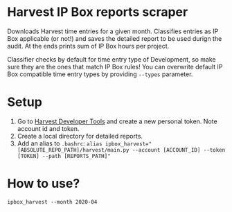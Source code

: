 # Harvest IP Box reports scraper

Downloads Harvest time entries for a given month. Classifies entries
as IP Box applicable (or not!) and saves the detailed report to be used
durign the audit. At the ends prints sum of IP Box hours per project.

Classifier checks by default for time entry type of Development, so make sure they 
are the ones that match IP Box rules! 
You can overwrite default IP Box compatible time entry types by providing `--types` parameter.

# Setup

1. Go to [Harvest Developer Tools](https://id.getharvest.com/developers)
   and create a new personal token. Note account id and token.
2. Create a local directory for detailed reports.
3. Add an alias to `.bashrc`: `alias ipbox_harvest="[ABSOLUTE_REPO_PATH]/harvest/main.py --account [ACCOUNT_ID] --token [TOKEN] --path [REPORTS_PATH]"`

# How to use?

    ipbox_harvest --month 2020-04

